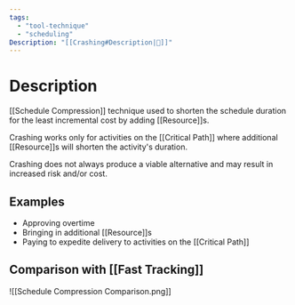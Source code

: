 ```yaml
---
tags:
  - "tool-technique"
  - "scheduling"
Description: "[[Crashing#Description|📝]]"
---
```

# Description
[[Schedule Compression]] technique used to shorten the schedule duration for the least incremental cost by adding [[Resource]]s.

Crashing works only for activities on the [[Critical Path]] where additional [[Resource]]s will shorten the activity's duration.

Crashing does not always produce a viable alternative and may result in increased risk and/or cost.
## Examples
- Approving overtime
- Bringing in additional [[Resource]]s
- Paying to expedite delivery to activities on the [[Critical Path]]

## Comparison with [[Fast Tracking]]
![[Schedule Compression Comparison.png]]